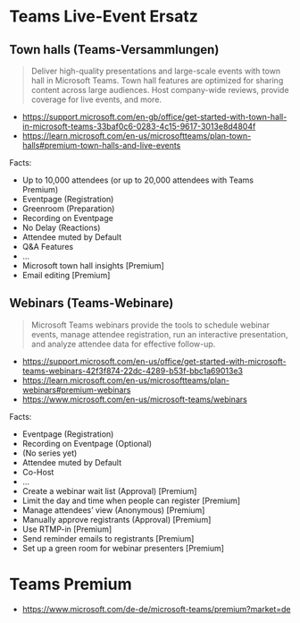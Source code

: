 
# Teams Live-Event Ersatz

## Town halls (Teams-Versammlungen)

> Deliver high-quality presentations and large-scale events with town hall in Microsoft Teams. Town hall features are optimized for sharing content across large audiences. Host company-wide reviews, provide coverage for live events, and more.

- <https://support.microsoft.com/en-gb/office/get-started-with-town-hall-in-microsoft-teams-33baf0c6-0283-4c15-9617-3013e8d4804f>
- <https://learn.microsoft.com/en-us/microsoftteams/plan-town-halls#premium-town-halls-and-live-events>

Facts:

- Up to 10,000 attendees (or up to 20,000 attendees with Teams Premium)
- Eventpage (Registration)
- Greenroom (Preparation)
- Recording on Eventpage
- No Delay (Reactions)
- Attendee muted by Default
- Q&A Features
- ...
- Microsoft town hall insights [Premium]
- Email editing [Premium]

## Webinars (Teams-Webinare)

> Microsoft Teams webinars provide the tools to schedule webinar events, manage attendee registration, run an interactive presentation, and analyze attendee data for effective follow-up.

- <https://support.microsoft.com/en-us/office/get-started-with-microsoft-teams-webinars-42f3f874-22dc-4289-b53f-bbc1a69013e3>
- <https://learn.microsoft.com/en-us/microsoftteams/plan-webinars#premium-webinars>
- <https://www.microsoft.com/en-us/microsoft-teams/webinars>

Facts:

- Eventpage (Registration)
- Recording on Eventpage (Optional)
- (No series yet)
- Attendee muted by Default
- Co-Host
- ...
- Create a webinar wait list (Approval) [Premium]
- Limit the day and time when people can register [Premium]
- Manage attendees’ view (Anonymous) [Premium]
- Manually approve registrants  (Approval) [Premium]
- Use RTMP-in [Premium]
- Send reminder emails to registrants [Premium]
- Set up a green room for webinar presenters [Premium]

# Teams Premium

- <https://www.microsoft.com/de-de/microsoft-teams/premium?market=de>
